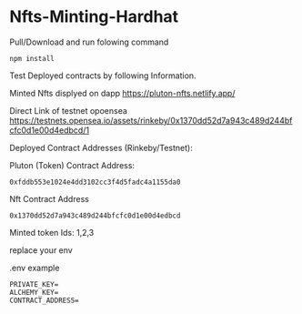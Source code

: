 # Nfts-Minting-Hardhat
Pull/Download and run folowing command
``` 
npm install

``` 
Test Deployed contracts by following Information.

Minted Nfts displyed on dapp
https://pluton-nfts.netlify.app/

Direct Link of testnet opoensea
https://testnets.opensea.io/assets/rinkeby/0x1370dd52d7a943c489d244bfcfc0d1e00d4edbcd/1

Deployed Contract Addresses (Rinkeby/Testnet):

Pluton (Token) Contract Address:
``` 
0xfddb553e1024e4dd3102cc3f4d5fadc4a1155da0

``` 
Nft Contract Address
``` 
0x1370dd52d7a943c489d244bfcfc0d1e00d4edbcd
``` 
Minted token Ids: 1,2,3

replace your env

.env example
``` 
PRIVATE_KEY=
ALCHEMY_KEY=
CONTRACT_ADDRESS=
```
